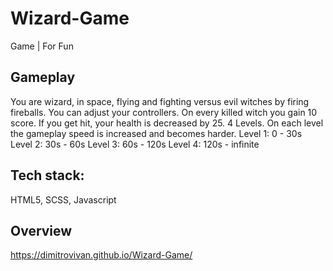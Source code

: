 # Wizard-Game
Game | For Fun 

## Gameplay
  You are wizard, in space, flying and fighting versus evil witches by firing fireballs.
  You can adjust your controllers.
  On every killed witch you gain 10 score. If you get hit, your health is decreased by 25.
  4 Levels. On each level the gameplay speed is increased and becomes harder.
  Level 1: 0 - 30s
  Level 2: 30s - 60s
  Level 3: 60s - 120s
  Level 4: 120s - infinite

## Tech stack:
HTML5, SCSS, Javascript

## Overview
https://dimitrovivan.github.io/Wizard-Game/
